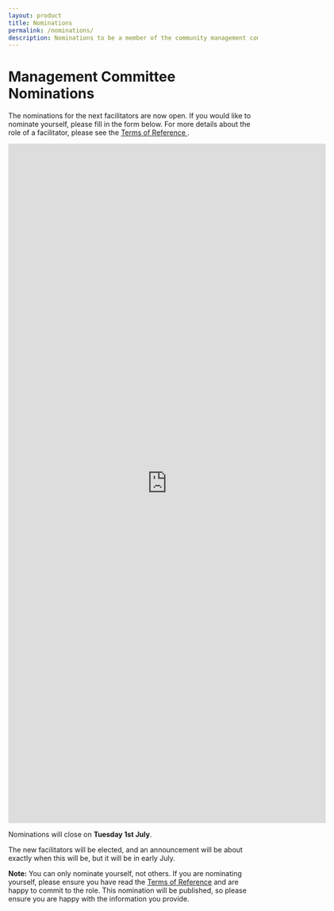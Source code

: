 ```yaml
---
layout: product
title: Nominations
permalink: /nominations/
description: Nominations to be a member of the community management committee for 2025 AGM.
---
```


# Management Committee Nominations
The nominations for the next facilitators are now open. If you would like to nominate yourself, please fill in the form below. For more details about the role of a facilitator, please see the [Terms of Reference ](/tor/).



<iframe src="https://docs.google.com/forms/d/e/1FAIpQLSeMWznVRC98YmdMflxgqQdKFh3xHRLCrYX0CNxlSmPIIM-hPw/viewform?embedded=true" width="640" height="1370" frameborder="0" marginheight="0" marginwidth="0">Loading…</iframe>

Nominations will close on **Tuesday 1st July**.

The new facilitators will be elected, and an announcement will be about exactly when this will be, but it will be in early July.

**Note:** You can only nominate yourself, not others. If you are nominating yourself, please ensure you have read the [Terms of Reference](/tor/) and are happy to commit to the role. This nomination will be published, so please ensure you are happy with the information you provide.

